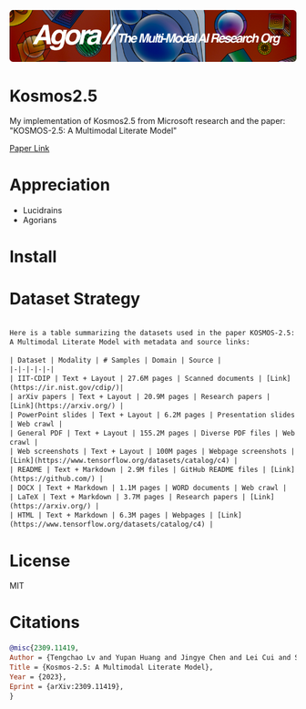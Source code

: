 [![Multi-Modality](agorabanner.png)](https://discord.gg/qUtxnK2NMf)

# Kosmos2.5
My implementation of Kosmos2.5 from Microsoft research and the paper: "KOSMOS-2.5: A Multimodal Literate Model"

[Paper Link](https://arxiv.org/pdf/2309.11419.pdf)

# Appreciation
* Lucidrains
* Agorians



# Install


# Dataset Strategy
```

Here is a table summarizing the datasets used in the paper KOSMOS-2.5: A Multimodal Literate Model with metadata and source links:

| Dataset | Modality | # Samples | Domain | Source | 
|-|-|-|-|-|  
| IIT-CDIP | Text + Layout | 27.6M pages | Scanned documents | [Link](https://ir.nist.gov/cdip/)|
| arXiv papers | Text + Layout | 20.9M pages | Research papers | [Link](https://arxiv.org/) |  
| PowerPoint slides | Text + Layout | 6.2M pages | Presentation slides | Web crawl |
| General PDF | Text + Layout | 155.2M pages | Diverse PDF files | Web crawl |
| Web screenshots | Text + Layout | 100M pages | Webpage screenshots | [Link](https://www.tensorflow.org/datasets/catalog/c4) |
| README | Text + Markdown | 2.9M files | GitHub README files | [Link](https://github.com/) |  
| DOCX | Text + Markdown | 1.1M pages | WORD documents | Web crawl |
| LaTeX | Text + Markdown | 3.7M pages | Research papers | [Link](https://arxiv.org/) |
| HTML | Text + Markdown | 6.3M pages | Webpages | [Link](https://www.tensorflow.org/datasets/catalog/c4) |
```


# License
MIT

# Citations
```bibtex
@misc{2309.11419,
Author = {Tengchao Lv and Yupan Huang and Jingye Chen and Lei Cui and Shuming Ma and Yaoyao Chang and Shaohan Huang and Wenhui Wang and Li Dong and Weiyao Luo and Shaoxiang Wu and Guoxin Wang and Cha Zhang and Furu Wei},
Title = {Kosmos-2.5: A Multimodal Literate Model},
Year = {2023},
Eprint = {arXiv:2309.11419},
}
```